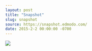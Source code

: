 ```yaml
---
layout: post
title: "Snapshot"
slug: snapshot
source: https://snapshot.edmodo.com/
date: 2015-2-2 00:00:00 -0700
---
```


<img src="{{ site.url }}/assets/img/screenshots/snapshot.jpg">
